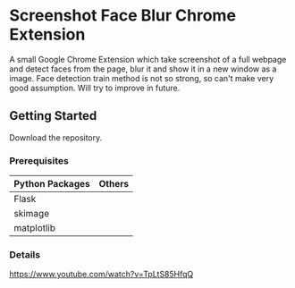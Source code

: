 # Screenshot Face Blur Chrome Extension
A small Google Chrome Extension which take screenshot of a full webpage and detect faces from the page, blur it and show it in a new window as a image.
Face detection train method is not so strong, so can't make very good assumption. Will try to improve in future.

## Getting Started
Download the repository. <br>

### Prerequisites

Python Packages | Others
----------------- | -----------------
Flask  | 
skimage  | 
matplotlib | 

### Details
https://www.youtube.com/watch?v=TpLtS85HfqQ

